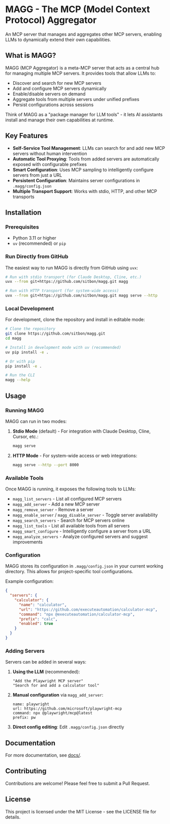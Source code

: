 # MAGG - The MCP (Model Context Protocol) Aggregator

An MCP server that manages and aggregates other MCP servers, enabling LLMs to dynamically extend their own capabilities.

## What is MAGG?

MAGG (MCP Aggregator) is a meta-MCP server that acts as a central hub for managing multiple MCP servers. It provides tools that allow LLMs to:

- Discover and search for new MCP servers
- Add and configure MCP servers dynamically
- Enable/disable servers on demand
- Aggregate tools from multiple servers under unified prefixes
- Persist configurations across sessions

Think of MAGG as a "package manager for LLM tools" - it lets AI assistants install and manage their own capabilities at runtime.

## Key Features

- **Self-Service Tool Management**: LLMs can search for and add new MCP servers without human intervention
- **Automatic Tool Proxying**: Tools from added servers are automatically exposed with configurable prefixes
- **Smart Configuration**: Uses MCP sampling to intelligently configure servers from just a URL
- **Persistent Configuration**: Maintains server configurations in `.magg/config.json`
- **Multiple Transport Support**: Works with stdio, HTTP, and other MCP transports

## Installation

### Prerequisites

- Python 3.11 or higher
- `uv` (recommended) or `pip`

### Run Directly from GitHub

The easiest way to run MAGG is directly from GitHub using `uvx`:

```bash
# Run with stdio transport (for Claude Desktop, Cline, etc.)
uvx --from git+https://github.com/sitbon/magg.git magg

# Run with HTTP transport (for system-wide access)
uvx --from git+https://github.com/sitbon/magg.git magg serve --http
```

### Local Development

For development, clone the repository and install in editable mode:

```bash
# Clone the repository
git clone https://github.com/sitbon/magg.git
cd magg

# Install in development mode with uv (recommended)
uv pip install -e .

# Or with pip
pip install -e .

# Run the CLI
magg --help
```

## Usage

### Running MAGG

MAGG can run in two modes:

1. **Stdio Mode** (default) - For integration with Claude Desktop, Cline, Cursor, etc.:
   ```bash
   magg serve
   ```

2. **HTTP Mode** - For system-wide access or web integrations:
   ```bash
   magg serve --http --port 8000
   ```

### Available Tools

Once MAGG is running, it exposes the following tools to LLMs:

- `magg_list_servers` - List all configured MCP servers
- `magg_add_server` - Add a new MCP server
- `magg_remove_server` - Remove a server
- `magg_enable_server` / `magg_disable_server` - Toggle server availability
- `magg_search_servers` - Search for MCP servers online
- `magg_list_tools` - List all available tools from all servers
- `magg_smart_configure` - Intelligently configure a server from a URL
- `magg_analyze_servers` - Analyze configured servers and suggest improvements

### Configuration

MAGG stores its configuration in `.magg/config.json` in your current working directory. This allows for project-specific tool configurations.

Example configuration:
```json
{
  "servers": {
    "calculator": {
      "name": "calculator",
      "url": "https://github.com/executeautomation/calculator-mcp",
      "command": "npx @executeautomation/calculator-mcp",
      "prefix": "calc",
      "enabled": true
    }
  }
}
```

### Adding Servers

Servers can be added in several ways:

1. **Using the LLM** (recommended):
   ```
   "Add the Playwright MCP server"
   "Search for and add a calculator tool"
   ```

2. **Manual configuration** via `magg_add_server`:
   ```
   name: playwright
   url: https://github.com/microsoft/playwright-mcp
   command: npx @playwright/mcp@latest
   prefix: pw
   ```

3. **Direct config editing**: Edit `.magg/config.json` directly

## Documentation

For more documentation, see [docs/](docs/index.md).

## Contributing

Contributions are welcome! Please feel free to submit a Pull Request.

## License

This project is licensed under the MIT License - see the LICENSE file for details.